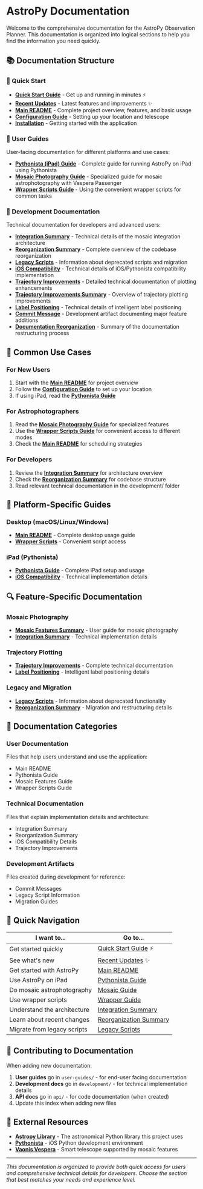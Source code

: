 # AstroPy Documentation

Welcome to the comprehensive documentation for the AstroPy Observation Planner. This documentation is organized into logical sections to help you find the information you need quickly.

## 📚 Documentation Structure

### 🎯 Quick Start
- **[Quick Start Guide](QUICK_START.md)** - Get up and running in minutes ⚡
- **[Recent Updates](RECENT_UPDATES.md)** - Latest features and improvements ✨
- **[Main README](../README.md)** - Complete project overview, features, and basic usage
- **[Configuration Guide](../README.md#configuration)** - Setting up your location and telescope
- **[Installation](../README.md#installation)** - Getting started with the application

### 👥 User Guides
User-facing documentation for different platforms and use cases:

- **[Pythonista (iPad) Guide](user-guides/README_PYTHONISTA.md)** - Complete guide for running AstroPy on iPad using Pythonista
- **[Mosaic Photography Guide](user-guides/MOSAIC_FEATURES_SUMMARY.md)** - Specialized guide for mosaic astrophotography with Vespera Passenger
- **[Wrapper Scripts Guide](user-guides/WRAPPERS_GUIDE.md)** - Using the convenient wrapper scripts for common tasks

### 🔧 Development Documentation
Technical documentation for developers and advanced users:

- **[Integration Summary](development/INTEGRATION_SUMMARY.md)** - Technical details of the mosaic integration architecture
- **[Reorganization Summary](development/REORGANIZATION_SUMMARY.md)** - Complete overview of the codebase reorganization
- **[Legacy Scripts](development/LEGACY_SCRIPTS.md)** - Information about deprecated scripts and migration
- **[iOS Compatibility](development/IOS_COMPATIBILITY_FIX.md)** - Technical details of iOS/Pythonista compatibility implementation
- **[Trajectory Improvements](development/TRAJECTORY_IMPROVEMENTS.md)** - Detailed technical documentation of plotting enhancements
- **[Trajectory Improvements Summary](development/TRAJECTORY_IMPROVEMENTS_SUMMARY.md)** - Overview of trajectory plotting improvements
- **[Label Positioning](development/LABEL_POSITIONING_IMPROVEMENTS.md)** - Technical details of intelligent label positioning
- **[Commit Message](development/COMMIT_MESSAGE.md)** - Development artifact documenting major feature additions
- **[Documentation Reorganization](DOCUMENTATION_REORGANIZATION.md)** - Summary of the documentation restructuring process

## 🚀 Common Use Cases

### For New Users
1. Start with the **[Main README](../README.md)** for project overview
2. Follow the **[Configuration Guide](../README.md#configuration)** to set up your location
3. If using iPad, read the **[Pythonista Guide](user-guides/README_PYTHONISTA.md)**

### For Astrophotographers
1. Read the **[Mosaic Photography Guide](user-guides/MOSAIC_FEATURES_SUMMARY.md)** for specialized features
2. Use the **[Wrapper Scripts Guide](user-guides/WRAPPERS_GUIDE.md)** for convenient access to different modes
3. Check the **[Main README](../README.md)** for scheduling strategies

### For Developers
1. Review the **[Integration Summary](development/INTEGRATION_SUMMARY.md)** for architecture overview
2. Check the **[Reorganization Summary](development/REORGANIZATION_SUMMARY.md)** for codebase structure
3. Read relevant technical documentation in the development/ folder

## 📱 Platform-Specific Guides

### Desktop (macOS/Linux/Windows)
- **[Main README](../README.md)** - Complete desktop usage guide
- **[Wrapper Scripts](user-guides/WRAPPERS_GUIDE.md)** - Convenient script access

### iPad (Pythonista)
- **[Pythonista Guide](user-guides/README_PYTHONISTA.md)** - Complete iPad setup and usage
- **[iOS Compatibility](development/IOS_COMPATIBILITY_FIX.md)** - Technical implementation details

## 🔍 Feature-Specific Documentation

### Mosaic Photography
- **[Mosaic Features Summary](user-guides/MOSAIC_FEATURES_SUMMARY.md)** - User guide for mosaic photography
- **[Integration Summary](development/INTEGRATION_SUMMARY.md)** - Technical implementation details

### Trajectory Plotting
- **[Trajectory Improvements](development/TRAJECTORY_IMPROVEMENTS.md)** - Complete technical documentation
- **[Label Positioning](development/LABEL_POSITIONING_IMPROVEMENTS.md)** - Intelligent label positioning details

### Legacy and Migration
- **[Legacy Scripts](development/LEGACY_SCRIPTS.md)** - Information about deprecated functionality
- **[Reorganization Summary](development/REORGANIZATION_SUMMARY.md)** - Migration and restructuring details

## 📖 Documentation Categories

### User Documentation
Files that help users understand and use the application:
- Main README
- Pythonista Guide  
- Mosaic Features Guide
- Wrapper Scripts Guide

### Technical Documentation
Files that explain implementation details and architecture:
- Integration Summary
- Reorganization Summary
- iOS Compatibility Details
- Trajectory Improvements

### Development Artifacts
Files created during development for reference:
- Commit Messages
- Legacy Script Information
- Migration Guides

## 🎯 Quick Navigation

| I want to... | Go to... |
|--------------|----------|
| Get started quickly | [Quick Start Guide](QUICK_START.md) ⚡ |
| See what's new | [Recent Updates](RECENT_UPDATES.md) ✨ |
| Get started with AstroPy | [Main README](../README.md) |
| Use AstroPy on iPad | [Pythonista Guide](user-guides/README_PYTHONISTA.md) |
| Do mosaic astrophotography | [Mosaic Guide](user-guides/MOSAIC_FEATURES_SUMMARY.md) |
| Use wrapper scripts | [Wrapper Guide](user-guides/WRAPPERS_GUIDE.md) |
| Understand the architecture | [Integration Summary](development/INTEGRATION_SUMMARY.md) |
| Learn about recent changes | [Reorganization Summary](development/REORGANIZATION_SUMMARY.md) |
| Migrate from legacy scripts | [Legacy Scripts](development/LEGACY_SCRIPTS.md) |

## 📝 Contributing to Documentation

When adding new documentation:
1. **User guides** go in `user-guides/` - for end-user facing documentation
2. **Development docs** go in `development/` - for technical implementation details
3. **API docs** go in `api/` - for code documentation (when created)
4. Update this index when adding new files

## 🔗 External Resources

- **[Astropy Library](https://www.astropy.org/)** - The astronomical Python library this project uses
- **[Pythonista](https://omz-software.com/pythonista/)** - iOS Python development environment
- **[Vaonis Vespera](https://vaonis.com/vespera)** - Smart telescope supported by mosaic features

---

*This documentation is organized to provide both quick access for users and comprehensive technical details for developers. Choose the section that best matches your needs and experience level.* 